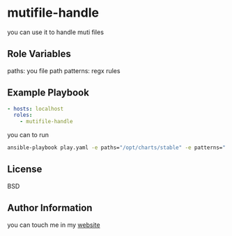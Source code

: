 mutifile-handle
=========

you can use it to handle muti files



Role Variables
--------------

paths: you file path
patterns: regx rules

Example Playbook
----------------

```yaml
- hosts: localhost
  roles:
    - mutifile-handle
```

you can to run

```bash
ansible-playbook play.yaml -e paths="/opt/charts/stable" -e patterns=".*.tpl"
```


License
-------

BSD

Author Information
------------------

you can touch me in my [website](https://www.li-rui.top/)

